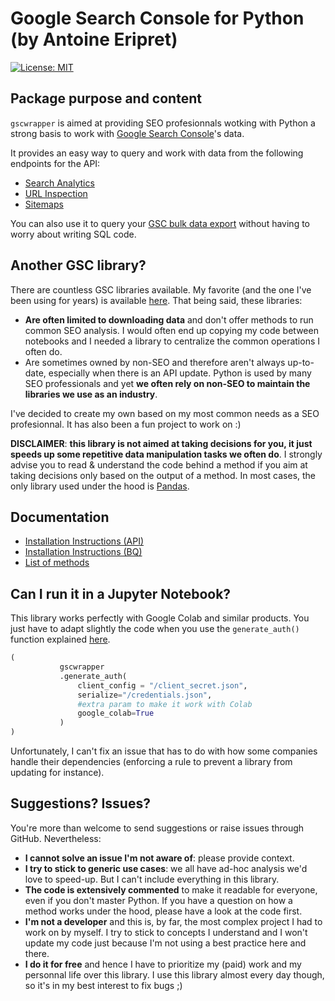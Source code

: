 
# Google Search Console for Python (by Antoine Eripret)

[![License: MIT](https://img.shields.io/badge/License-MIT-yellow.svg)](https://opensource.org/licenses/MIT)

## Package purpose and content
`gscwrapper` is aimed at providing SEO profesionnals wotking with Python a strong basis to work with [Google Search Console](https://support.google.com/webmasters/answer/9128668)'s data. 

It provides an easy way to query and work with data from the following endpoints for the API: 
* [Search Analytics](https://developers.google.com/webmaster-tools/v1/searchanalytics?hl=en)
* [URL Inspection](https://developers.google.com/webmaster-tools/v1/urlInspection.index/urlInspection.index?hl=en)
* [Sitemaps](https://developers.google.com/webmaster-tools/v1/sitemaps?hl=en)

You can also use it to query your [GSC bulk data export](https://support.google.com/webmasters/answer/12918484?hl=en) without having to worry about writing SQL code. 

## Another GSC library? 

There are countless GSC libraries available. My favorite (and the one I've been using for years) is available [here](https://github.com/joshcarty/google-searchconsole). That being said, these libraries: 

* **Are often limited to downloading data** and don't offer methods to run common SEO analysis. I would often end up copying my code between notebooks and I needed a library to centralize the common operations I often do. 
* Are sometimes owned by non-SEO and therefore aren't always up-to-date, especially when there is an API update. Python is used by many SEO professionals and yet **we often rely on non-SEO to maintain the libraries we use as an industry**.    

I've decided to create my own based on my most common needs as a SEO profesionnal. It has also been a fun project to work on :)  

**DISCLAIMER**: **this library is not aimed at taking decisions for you, it just speeds up some repetitive data manipulation tasks we often do**. I strongly advise you to read & understand the code behind a method if you aim at taking decisions only based on the output of a method. In most cases, the only library used under the hood is [Pandas](https://pandas.pydata.org/). 

## Documentation 

- [Installation Instructions (API)](./README-API.md)
- [Installation Instructions (BQ)](./README-BQ.md)
- [List of methods](./README-METHODS.md)

## Can I run it in a Jupyter Notebook? 

This library works perfectly with Google Colab and similar products. You just have to adapt slightly the code when you use the `generate_auth()` function explained [here](./README-API.md). 

```python
( 
           gscwrapper
           .generate_auth(
               client_config = "/client_secret.json", 
               serialize="/credentials.json",
               #extra param to make it work with Colab
               google_colab=True
           )
)
```

Unfortunately, I can't fix an issue that has to do with how some companies handle their dependencies (enforcing a rule to prevent a library from updating for instance). 

## Suggestions? Issues? 

You're more than welcome to send suggestions or raise issues through GitHub. Nevertheless: 

* **I cannot solve an issue I'm not aware of**: please provide context. 
* **I try to stick to generic use cases**: we all have ad-hoc analysis we'd love to speed-up. But I can't include everything in this library. 
* **The code is extensively commented** to make it readable for everyone, even if you don't master Python. If you have a question on how a method works under the hood, please have a look at the code first. 
* **I'm not a developer** and this is, by far, the most complex project I had to work on by myself. I try to stick to concepts I understand and I won't update my code just because I'm not using a best practice here and there. 
* **I do it for free** and hence I have to prioritize my (paid) work and my personnal life over this library. I use this library almost every day though, so it's in my best interest to fix bugs ;) 

